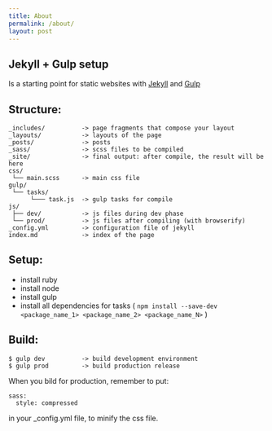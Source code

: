 ```yaml
---
title: About
permalink: /about/
layout: post
---
```


## Jekyll + Gulp setup

Is a starting point for static websites with [Jekyll](https://jekyllrb.com/) and [Gulp](http://gulpjs.com/)


## Structure:

```
_includes/          -> page fragments that compose your layout
_layouts/           -> layouts of the page
_posts/             -> posts
_sass/              -> scss files to be compiled
_site/              -> final output: after compile, the result will be here
css/
 └── main.scss      -> main css file
gulp/
 └── tasks/
      └─── task.js  -> gulp tasks for compile
js/
 ├── dev/           -> js files during dev phase
 └── prod/          -> js files after compiling (with browserify)
_config.yml         -> configuration file of jekyll
index.md            -> index of the page
```

## Setup:

- install ruby
- install node
- install gulp
- install all dependencies for tasks ( `npm install --save-dev <package_name_1> <package_name_2> <package_name_N>` )

## Build:

```
$ gulp dev          -> build development environment
$ gulp prod         -> build production release
```

When you bild for production, remember to put:
```
sass:
  style: compressed
```
in your _config.yml file, to minify the css file.



